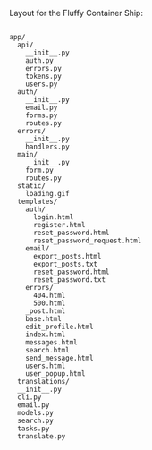 Layout for the Fluffy Container Ship:
<pre><code>
app/
  api/
    __init__.py
    auth.py
    errors.py
    tokens.py
    users.py
  auth/
    __init__.py
    email.py
    forms.py
    routes.py
  errors/
    __init__.py
    handlers.py
  main/
    __init__.py
    form.py
    routes.py
  static/
    loading.gif
  templates/
    auth/
      login.html
      register.html
      reset_password.html
      reset_password_request.html
    email/
      export_posts.html
      export_posts.txt
      reset_password.html
      reset_password.txt
    errors/
      404.html
      500.html
    _post.html
    base.html
    edit_profile.html
    index.html
    messages.html
    search.html
    send_message.html
    users.html
    user_popup.html
  translations/
  __init__.py
  cli.py
  email.py
  models.py
  search.py
  tasks.py
  translate.py
  </code></pre>
  
